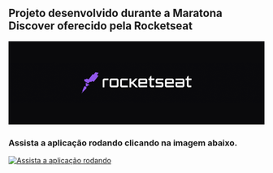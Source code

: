 ## Projeto desenvolvido durante a Maratona Discover oferecido pela Rocketseat
<p>
<img src = "./image/logo.png">

<!-- ![Programa-rodando](https://j.gifs.com/VA42o9.gif) -->
<p>
<p>

### Assista a aplicação rodando clicando na imagem abaixo. 
<p>
<p>


<p align="center" target = _blank>  
<!-- [<img src = "https://img.youtube.com/vi/hAMPYnjAMnA/maxresdefault.jpg"width="100%">](https://youtu.be/hAMPYnjAMnA) -->
</p>


[![Assista a aplicação rodando](https://img.youtube.com/vi/hAMPYnjAMnA/maxresdefault.jpg)](https://youtu.be/hAMPYnjAMnA)



